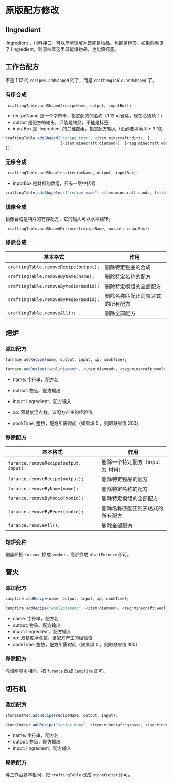 # 原版配方修改

## IIngredient

IIngredient ，材料接口，可以简单理解为既能是物品，也能是标签。如果你看见了 IIngredient，则意味着这里既能填物品，也能填标签。

## 工作台配方

不是 1.12 的 `recipes.addShaped` 的了，而是 `craftingTable.addShaped` 了。

### 有序合成

` craftingTable.addShaped(recipeName, output, inputBox);`

* recipeName 是一个字符串，指定配方的名称（1.12 可省略，现在必须填！）
* output 是配方的输出，只能是物品，不能是标签
* inputBox 是 IIngredient 的二维数组，指定配方输入（没必要填满 3 * 3 的）

```javascript
craftingTable.addShaped("recipe_test", <item:minecraft:dirt>, [
                        [<item:minecraft:diamond>], [<tag:minecraft:wool>]
]);
```

### 无序合成

` craftingTable.addShapeless(recipeName, output, inputBox);`

* inputBox 是材料的数组，只有一层中括号

```javascript
craftingTable.addShapeless("recipe_name", <item:minecraft:sand>, [<item:minecraft:diamond>, <tag:minecraft:planks>]
```

### 镜像合成

镜像合成是特殊的有序配方，它的输入可以水平翻转。

` craftingTable.addShapedMirrored(recipeName, output, inputBox);`

### 移除合成

| 基本格式                             | 作用                             |
| ------------------------------------ | -------------------------------- |
| `craftingTable.removeRecipe(output);` | 删除特定物品的合成                 |
| `craftingTable.removeByName(name);`   | 删除特定名称的配方               |
| `craftingTable.removeByModid(modid);` | 删除特定模组的全部配方           |
| `craftingTable.removeByRegex(modid);` | 删除名称匹配正则表达式的所有配方 |
| `craftingTable.removeAll();`          | 删除全部配方                     |

## 熔炉

### 添加配方

```javascript
furnace.addRecipe(name, output, input, xp, cookTime);

furnace.addRecipe("wool2diamond", <item:diamond>, <tag:minecraft:wool>, 1.0, 0);
```

* name: 字符串，配方名

* output: 物品，配方输出

* input: IIngredient，配方输入

* xp: 双精度浮点数，该配方产生的经验值

* cookTime: 整数，配方所需时间（如果填 0 ，则取缺省值 200）

### 移除配方

| 基本格式                             | 作用                             |
| ------------------------------------ | -------------------------------- |
| `furance.removeRecipe(output, input);` | 删除一个特定配方（input 为 材料）                 |
| `furance.removeRecipe(output);` | 删除特定物品的配方                 |
| `furance.removeByName(name);` | 删除特定名称的配方               |
| `furance.removeByModid(modid);` | 删除特定模组的全部配方           |
| `furance.removeByRegex(modid);` | 删除名称匹配正则表达式的所有配方 |
| `furance.removeAll();`  | 删除全部配方                     |

### 熔炉变种

烟熏炉把 `furance` 换成 `smoker`，高炉换成 `blastFurnace` 即可。

## 营火

### 添加配方

```javascript
campfire.addRecipe(name, output, input, xp, cookTime);

campfire.addRecipe("wool2diamond", <item:diamond>, <tag:minecraft:wool>, 1.0, 0);
```

* name: 字符串，配方名
* output: 物品，配方输出
* input: IIngredient，配方输入
* xp: 双精度浮点数，该配方产生的经验值
* cookTime: 整数，配方所需时间（如果填 0 ，则取缺省值 100）

### 移除配方

与熔炉基本相同，把 `furance` 改成 `campfire` 即可。

## 切石机

### 添加配方

```javascript
stoneCutter.addRecipe(recipeName, output, input);

stoneCutter.addRecipe("recipe_name", <item:minecraft:grass>, <tag:minecraft:wool>);
```

* name: 字符串，配方名
* output: 物品，配方输出
* input: IIngredient，配方输入

### 移除配方

与工作台基本相同，把 `craftingTable` 改成 `stoneCutter` 即可。